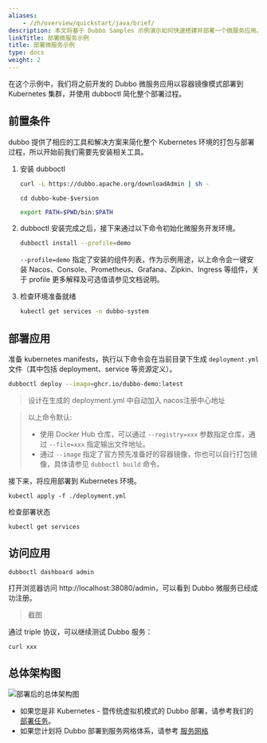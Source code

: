 ```yaml
---
aliases:
    - /zh/overview/quickstart/java/brief/
description: 本文将基于 Dubbo Samples 示例演示如何快速搭建并部署一个微服务应用。
linkTitle: 部署微服务示例
title: 部署微服务示例
type: docs
weight: 2
---
```


在这个示例中，我们将之前开发的 Dubbo 微服务应用以容器镜像模式部署到 Kubernetes 集群，并使用 dubboctl 简化整个部署过程。

## 前置条件
dubbo 提供了相应的工具和解决方案来简化整个 Kubernetes 环境的打包与部署过程，所以开始前我们需要先安装相关工具。

1. 安装 dubboctl
    ```sh
    curl -L https://dubbo.apache.org/downloadAdmin | sh -
    ```

    ```shell
    cd dubbo-kube-$version
    ```

    ```sh
    export PATH=$PWD/bin:$PATH
    ```

2. dubboctl 安装完成之后，接下来通过以下命令初始化微服务开发环境。

    ```sh
    dubboctl install --profile=demo
    ```

    `--profile=demo` 指定了安装的组件列表，作为示例用途，以上命令会一键安装 Nacos、Console、Prometheus、Grafana、Zipkin、Ingress 等组件，关于 profile 更多解释及可选值请参见文档说明。

3. 检查环境准备就绪

    ```sh
    kubectl get services -n dubbo-system
    ```

## 部署应用
准备 kubernetes manifests，执行以下命令会在当前目录下生成 `deployment.yml` 文件（其中包括 deployment、service 等资源定义）。
```sh
dubboctl deploy --image=ghcr.io/dubbo-demo:latest
```

> 设计在生成的 deployment.yml 中自动加入 nacos注册中心地址

> 以上命令默认:
> * 使用 Docker Hub 仓库，可以通过 `--registry=xxx` 参数指定仓库，通过 `--file=xxx` 指定输出文件地址。
> * 通过 `--image` 指定了官方预先准备好的容器镜像，你也可以自行打包镜像，具体请参见 `dubboctl build` 命令。

接下来，将应用部署到 Kubernetes 环境。

```shell
kubectl apply -f ./deployment.yml
```

检查部署状态
```shell
kubectl get services
```

## 访问应用

```shell
dubboctl dashboard admin
```

打开浏览器访问 http://localhost:38080/admin，可以看到 Dubbo 微服务已经成功注册。

> 截图

通过 triple 协议，可以继续测试 Dubbo 服务：
```shell
curl xxx
```

## 总体架构图

![部署后的总体架构图]()

* 如果您是非 Kubernetes - 暨传统虚拟机模式的 Dubbo 部署，请参考我们的 [部署任务]()。
* 如果您计划将 Dubbo 部署到服务网格体系，请参考 [服务网格]()
